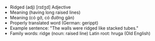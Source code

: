- Ridged (adj)	[rɪdʒd]	Adjective
- Meaning (having long raised lines)
- Meaning (có gờ, có đường gân)
- Properly translated word (German: gerippt)
- Example sentence: "The walls were ridged like stacked tubes."
- Family words: ridge (noun: raised line)	Latin root: hruga (Old English)